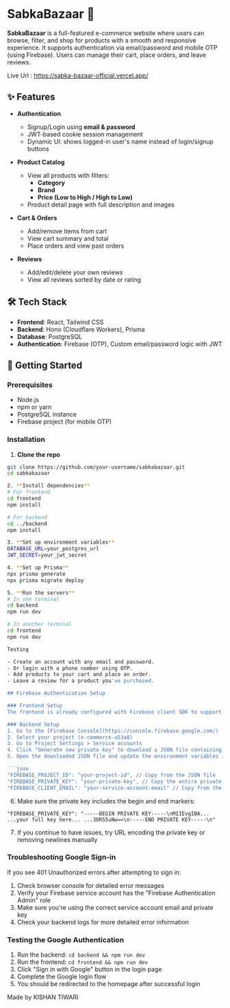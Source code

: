 # SabkaBazaar 🛒

**SabkaBazaar** is a full-featured e-commerce website where users can browse, filter, and shop for products with a smooth and responsive experience. It supports authentication via email/password and mobile OTP (using Firebase). Users can manage their cart, place orders, and leave reviews.

Live Url : https://sabka-bazaar-official.vercel.app/
## ✨ Features

- **Authentication**
  - Signup/Login using **email & password**
  - JWT-based cookie session management
  - Dynamic UI: shows logged-in user's name instead of login/signup buttons

- **Product Catalog**
  - View all products with filters:
    - **Category**
    - **Brand**
    - **Price (Low to High / High to Low)**
  - Product detail page with full description and images

- **Cart & Orders**
  - Add/remove items from cart
  - View cart summary and total
  - Place orders and view past orders

- **Reviews**
  - Add/edit/delete your own reviews
  - View all reviews sorted by date or rating

## 🛠 Tech Stack

- **Frontend**: React, Tailwind CSS
- **Backend**: Hono (Cloudflare Workers), Prisma
- **Database**: PostgreSQL
- **Authentication**: Firebase (OTP), Custom email/password logic with JWT

## 🚀 Getting Started

### Prerequisites

- Node.js
- npm or yarn
- PostgreSQL instance
- Firebase project (for mobile OTP)

### Installation

1. **Clone the repo**
```bash
git clone https://github.com/your-username/sabkabazaar.git
cd sabkabazaar

2. **Install dependencies**
# For frontend
cd frontend
npm install

# For backend
cd ../backend
npm install

3. **Set up environment variables**
DATABASE_URL=your_postgres_url
JWT_SECRET=your_jwt_secret

4. **Set up Prisma**
npx prisma generate
npx prisma migrate deploy

5. **Run the servers**
# In one terminal
cd backend
npm run dev

# In another terminal
cd frontend
npm run dev

Testing

- Create an account with any email and password.
- Or login with a phone number using OTP.
- Add products to your cart and place an order.
- Leave a review for a product you've purchased.

## Firebase Authentication Setup

### Frontend Setup
The frontend is already configured with Firebase client SDK to support Google authentication.

### Backend Setup
1. Go to the [Firebase Console](https://console.firebase.google.com/)
2. Select your project (e-commerce-a53a8)
3. Go to Project Settings > Service accounts
4. Click "Generate new private key" to download a JSON file containing your Firebase service account credentials
5. Open the downloaded JSON file and update the environment variables in your backend wrangler.jsonc file:

```json
"FIREBASE_PROJECT_ID": "your-project-id", // Copy from the JSON file
"FIREBASE_PRIVATE_KEY": "your-private-key", // Copy the entire private_key value from the JSON file
"FIREBASE_CLIENT_EMAIL": "your-service-account-email" // Copy from the JSON file (ends with @your-project-id.iam.gserviceaccount.com)
```

6. Make sure the private key includes the begin and end markers:
```
"FIREBASE_PRIVATE_KEY": "-----BEGIN PRIVATE KEY-----\nMIIEvgIBA... ...your full key here... ...3DR55uNw==\n-----END PRIVATE KEY-----\n"
```

7. If you continue to have issues, try URL encoding the private key or removing newlines manually

### Troubleshooting Google Sign-in
If you see 401 Unauthorized errors after attempting to sign in:
1. Check browser console for detailed error messages
2. Verify your Firebase service account has the "Firebase Authentication Admin" role
3. Make sure you're using the correct service account email and private key
4. Check your backend logs for more detailed error information

### Testing the Google Authentication
1. Run the backend: `cd backend && npm run dev`
2. Run the frontend: `cd frontend && npm run dev`
3. Click "Sign in with Google" button in the login page
4. Complete the Google login flow
5. You should be redirected to the homepage after successful login

Made by KISHAN TIWARI
